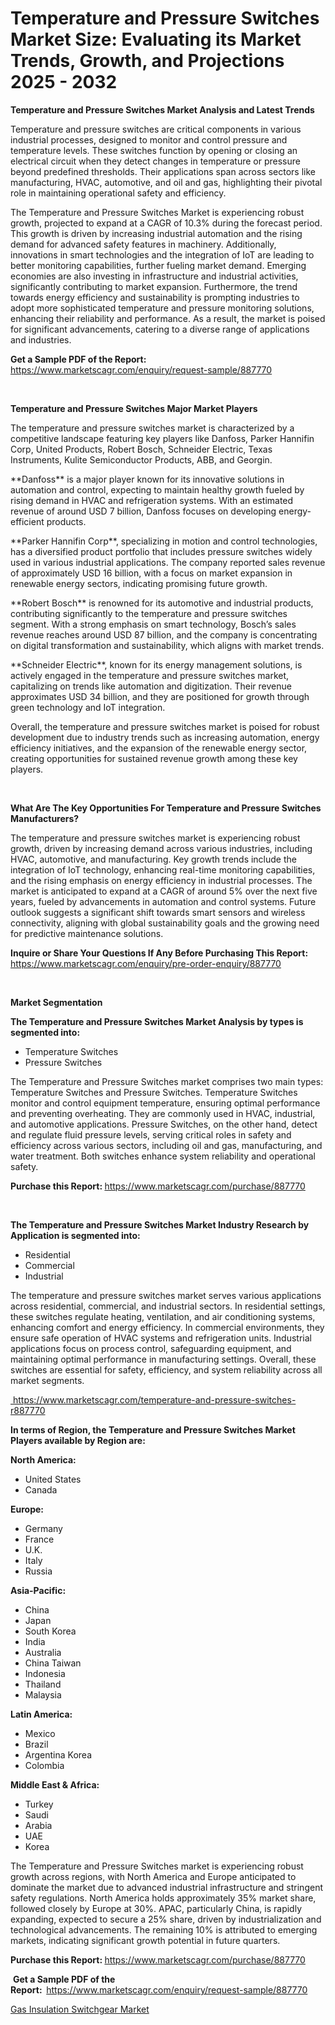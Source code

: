 <p><h1>Temperature and Pressure Switches Market Size: Evaluating its Market Trends, Growth, and Projections 2025 - 2032</h1></p><p><strong>Temperature and Pressure Switches Market Analysis and Latest Trends</strong></p>
<p><p>Temperature and pressure switches are critical components in various industrial processes, designed to monitor and control pressure and temperature levels. These switches function by opening or closing an electrical circuit when they detect changes in temperature or pressure beyond predefined thresholds. Their applications span across sectors like manufacturing, HVAC, automotive, and oil and gas, highlighting their pivotal role in maintaining operational safety and efficiency.</p><p>The Temperature and Pressure Switches Market is experiencing robust growth, projected to expand at a CAGR of 10.3% during the forecast period. This growth is driven by increasing industrial automation and the rising demand for advanced safety features in machinery. Additionally, innovations in smart technologies and the integration of IoT are leading to better monitoring capabilities, further fueling market demand. Emerging economies are also investing in infrastructure and industrial activities, significantly contributing to market expansion. Furthermore, the trend towards energy efficiency and sustainability is prompting industries to adopt more sophisticated temperature and pressure monitoring solutions, enhancing their reliability and performance. As a result, the market is poised for significant advancements, catering to a diverse range of applications and industries.</p></p>
<p><strong>Get a Sample PDF of the Report:&nbsp;</strong> <a href="https://www.marketscagr.com/enquiry/request-sample/887770?utm_campaign=2320&utm_medium=2&utm_source=Github&utm_content=ia&utm_term=17022025&utm_id=temperature-and-pressure-switches">https://www.marketscagr.com/enquiry/request-sample/887770</a></p>
<p>&nbsp;</p>
<p><strong>Temperature and Pressure Switches Major Market Players</strong></p>
<p><p>The temperature and pressure switches market is characterized by a competitive landscape featuring key players like Danfoss, Parker Hannifin Corp, United Products, Robert Bosch, Schneider Electric, Texas Instruments, Kulite Semiconductor Products, ABB, and Georgin. </p><p>**Danfoss** is a major player known for its innovative solutions in automation and control, expecting to maintain healthy growth fueled by rising demand in HVAC and refrigeration systems. With an estimated revenue of around USD 7 billion, Danfoss focuses on developing energy-efficient products.</p><p>**Parker Hannifin Corp**, specializing in motion and control technologies, has a diversified product portfolio that includes pressure switches widely used in various industrial applications. The company reported sales revenue of approximately USD 16 billion, with a focus on market expansion in renewable energy sectors, indicating promising future growth.</p><p>**Robert Bosch** is renowned for its automotive and industrial products, contributing significantly to the temperature and pressure switches segment. With a strong emphasis on smart technology, Bosch’s sales revenue reaches around USD 87 billion, and the company is concentrating on digital transformation and sustainability, which aligns with market trends.</p><p>**Schneider Electric**, known for its energy management solutions, is actively engaged in the temperature and pressure switches market, capitalizing on trends like automation and digitization. Their revenue approximates USD 34 billion, and they are positioned for growth through green technology and IoT integration.</p><p>Overall, the temperature and pressure switches market is poised for robust development due to industry trends such as increasing automation, energy efficiency initiatives, and the expansion of the renewable energy sector, creating opportunities for sustained revenue growth among these key players.</p></p>
<p>&nbsp;</p>
<p><strong>What Are The Key Opportunities For Temperature and Pressure Switches Manufacturers?</strong></p>
<p><p>The temperature and pressure switches market is experiencing robust growth, driven by increasing demand across various industries, including HVAC, automotive, and manufacturing. Key growth trends include the integration of IoT technology, enhancing real-time monitoring capabilities, and the rising emphasis on energy efficiency in industrial processes. The market is anticipated to expand at a CAGR of around 5% over the next five years, fueled by advancements in automation and control systems. Future outlook suggests a significant shift towards smart sensors and wireless connectivity, aligning with global sustainability goals and the growing need for predictive maintenance solutions.</p></p>
<p><strong>Inquire or Share Your Questions If Any Before Purchasing This Report:</strong> <a href="https://www.marketscagr.com/enquiry/pre-order-enquiry/887770?utm_campaign=2320&utm_medium=2&utm_source=Github&utm_content=ia&utm_term=17022025&utm_id=temperature-and-pressure-switches">https://www.marketscagr.com/enquiry/pre-order-enquiry/887770</a></p>
<p>&nbsp;</p>
<p><strong>Market Segmentation</strong></p>
<p><strong>The Temperature and Pressure Switches Market Analysis by types is segmented into:</strong></p>
<p><ul><li>Temperature Switches</li><li>Pressure Switches</li></ul></p>
<p><p>The Temperature and Pressure Switches market comprises two main types: Temperature Switches and Pressure Switches. Temperature Switches monitor and control equipment temperature, ensuring optimal performance and preventing overheating. They are commonly used in HVAC, industrial, and automotive applications. Pressure Switches, on the other hand, detect and regulate fluid pressure levels, serving critical roles in safety and efficiency across various sectors, including oil and gas, manufacturing, and water treatment. Both switches enhance system reliability and operational safety.</p></p>
<p><strong>Purchase this Report:&nbsp;</strong><a href="https://www.marketscagr.com/purchase/887770?utm_campaign=2320&utm_medium=2&utm_source=Github&utm_content=ia&utm_term=17022025&utm_id=temperature-and-pressure-switches">https://www.marketscagr.com/purchase/887770</a></p>
<p>&nbsp;</p>
<p><strong>The Temperature and Pressure Switches Market Industry Research by Application is segmented into:</strong></p>
<p><ul><li>Residential</li><li>Commercial</li><li>Industrial</li></ul></p>
<p><p>The temperature and pressure switches market serves various applications across residential, commercial, and industrial sectors. In residential settings, these switches regulate heating, ventilation, and air conditioning systems, enhancing comfort and energy efficiency. In commercial environments, they ensure safe operation of HVAC systems and refrigeration units. Industrial applications focus on process control, safeguarding equipment, and maintaining optimal performance in manufacturing settings. Overall, these switches are essential for safety, efficiency, and system reliability across all market segments.</p></p>
<p><a href="https://www.marketscagr.com/temperature-and-pressure-switches-r887770?utm_campaign=2320&utm_medium=2&utm_source=Github&utm_content=ia&utm_term=17022025&utm_id=temperature-and-pressure-switches">&nbsp;https://www.marketscagr.com/temperature-and-pressure-switches-r887770</a></p>
<p><strong>In terms of Region, the Temperature and Pressure Switches Market Players available by Region are:</strong></p>
<p>
    <p> <strong> North America: </strong>
        <ul>
            <li>United States</li>
            <li>Canada</li>
        </ul>
        </p> 
    <p> <strong> Europe: </strong>
        <ul>
            <li>Germany</li>
            <li>France</li>
            <li>U.K.</li>
            <li>Italy</li>
            <li>Russia</li>
        </ul>
        </p> 
    <p> <strong> Asia-Pacific: </strong>
        <ul>
            <li>China</li>
            <li>Japan</li>
            <li>South Korea</li>
            <li>India</li>
            <li>Australia</li>
            <li>China Taiwan</li>
            <li>Indonesia</li>
            <li>Thailand</li>
            <li>Malaysia</li>
        </ul>
        </p> 
    <p> <strong> Latin America: </strong>
        <ul>
            <li>Mexico</li>
            <li>Brazil</li>
            <li>Argentina Korea</li>
            <li>Colombia</li>
        </ul>
        </p> 
    <p> <strong> Middle East & Africa: </strong>
        <ul>
            <li>Turkey</li>
            <li>Saudi</li>
            <li>Arabia</li>
            <li>UAE</li>
            <li>Korea</li>
        </ul>
    </p>
    </p>
<p><p>The Temperature and Pressure Switches market is experiencing robust growth across regions, with North America and Europe anticipated to dominate the market due to advanced industrial infrastructure and stringent safety regulations. North America holds approximately 35% market share, followed closely by Europe at 30%. APAC, particularly China, is rapidly expanding, expected to secure a 25% share, driven by industrialization and technological advancements. The remaining 10% is attributed to emerging markets, indicating significant growth potential in future quarters.</p></p>
<p><strong>Purchase this Report: </strong><a href="https://www.marketscagr.com/purchase/887770?utm_campaign=2320&utm_medium=2&utm_source=Github&utm_content=ia&utm_term=17022025&utm_id=temperature-and-pressure-switches">https://www.marketscagr.com/purchase/887770</a></p>
<p>&nbsp;<strong>Get a Sample PDF of the Report:&nbsp;&nbsp;</strong><a href="https://www.marketscagr.com/enquiry/request-sample/887770?utm_campaign=2320&utm_medium=2&utm_source=Github&utm_content=ia&utm_term=17022025&utm_id=temperature-and-pressure-switches">https://www.marketscagr.com/enquiry/request-sample/887770</a></p>
<p><strong></strong></p>
<p><p><a href="https://github.com/cheryjhonson/Market-Research-Report-List-1/blob/main/gas-insulation-switchgear-market.md?utm_campaign=2320&utm_medium=2&utm_source=Github&utm_content=ia&utm_term=17022025&utm_id=temperature-and-pressure-switches">Gas Insulation Switchgear Market</a></p></p>